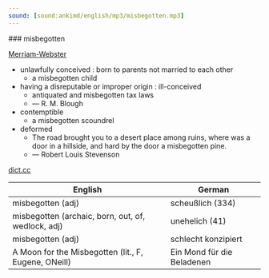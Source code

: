 ```yaml
---
sound: [sound:ankimd/english/mp3/misbegotten.mp3]
---
```


\### misbegotten

[Merriam-Webster](https://www.merriam-webster.com/dictionary/misbegotten)

- unlawfully conceived : born to parents not married to each other
    - a misbegotten child
- having a disreputable or improper origin : ill-conceived
    - antiquated and misbegotten tax laws
    - — R. M. Blough
- contemptible
    - a misbegotten scoundrel
- deformed
    - The road brought you to a desert place among ruins, where was a door in a hillside, and hard by the door a misbegotten pine.
    - — Robert Louis Stevenson

[dict.cc](https://www.dict.cc/misbegotten)

| English        | German       |
| -------------- | ------------ |
| misbegotten (adj) | scheußlich (334) |
| misbegotten (archaic, born, out, of, wedlock, adj) | unehelich (41) |
| misbegotten (adj) | schlecht konzipiert |
| A Moon for the Misbegotten (lit., F, Eugene, ONeill) | Ein Mond für die Beladenen |
